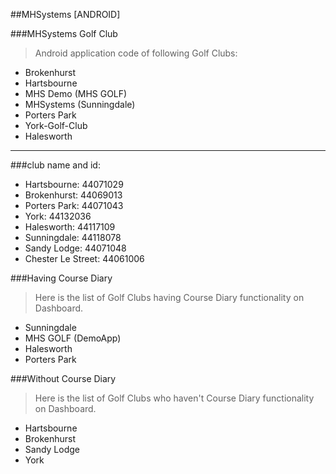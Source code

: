 ##MHSystems [ANDROID]

###MHSystems Golf Club
>Android application code of following Golf Clubs:
- Brokenhurst
- Hartsbourne
- MHS Demo (MHS GOLF)
- MHSystems (Sunningdale)
- Porters Park
- York-Golf-Club
- Halesworth

--------------------------------------------------------

###club name and id:
- Hartsbourne: 44071029
- Brokenhurst: 44069013
- Porters Park: 44071043
- York: 44132036
- Halesworth: 44117109
- Sunningdale: 44118078
- Sandy Lodge: 44071048
- Chester Le Street: 44061006

###Having Course Diary
> Here is the list of Golf Clubs having Course Diary functionality on Dashboard.
- Sunningdale
- MHS GOLF (DemoApp)
- Halesworth
- Porters Park

###Without Course Diary
> Here is the list of Golf Clubs who haven't Course Diary functionality on Dashboard.
- Hartsbourne
- Brokenhurst
- Sandy Lodge
- York


